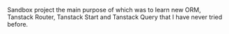 Sandbox project the main purpose of which was to learn new ORM, Tanstack Router, Tanstack Start and Tanstack Query that I have never tried before.
